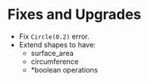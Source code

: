 # Fixes and Upgrades

- Fix `Circle(0.2)` error.
- Extend shapes to have:
  - surface_area
  - circumference
  - *boolean operations
